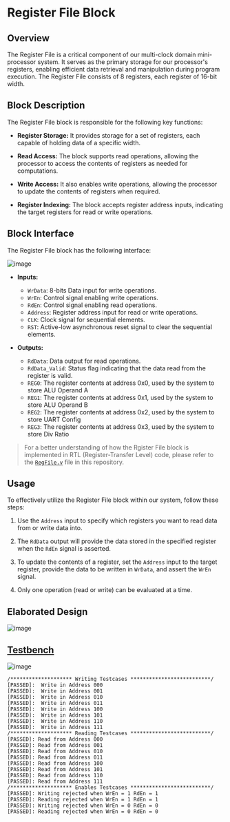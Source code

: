 # Register File Block

## Overview
The Register File is a critical component of our multi-clock domain mini-processor system. It serves as the primary storage for our processor's registers, enabling efficient data retrieval and manipulation during program execution. 
The Register File consists of 8 registers, each register of 16-bit width.


## Block Description
The Register File block is responsible for the following key functions:

- **Register Storage:** It provides storage for a set of registers, each capable of holding data of a specific width.

- **Read Access:** The block supports read operations, allowing the processor to access the contents of registers as needed for computations.

- **Write Access:** It also enables write operations, allowing the processor to update the contents of registers when required.

- **Register Indexing:** The block accepts register address inputs, indicating the target registers for read or write operations.

## Block Interface
The Register File block has the following interface:

![image](https://github.com/AhmedAmrAbdellatif1/Multi-Clock-Domain-System/assets/140100601/6eaceccb-6479-44e3-a62a-c417cd7c46ff)

- **Inputs:**
  - `WrData`: 8-bits Data input for write operations.
  - `WrEn`: Control signal enabling write operations.
  - `RdEn`: Control signal enabling read operations.
  - `Address`: Register address input for read or write operations.
  - `CLK`: Clock signal for sequential elements.
  - `RST`: Active-low asynchronous reset signal to clear the sequential elements.

- **Outputs:**
  - `RdData`: Data output for read operations.
  - `RdData_Valid`: Status flag indicating that the data read from the register is valid.
  - `REG0`: The register contents at address 0x0, used by the system to store ALU Operand A
  - `REG1`: The register contents at address 0x1, used by the system to store ALU Operand B
  - `REG2`: The register contents at address 0x2, used by the system to store UART Config
  - `REG3`: The register contents at address 0x3, used by the system to store Div Ratio

> For a better understanding of how the Rgister File block is implemented in RTL (Register-Transfer Level) code, please refer to the [`RegFile.v`](./RegFile.v) file in this repository.


## Usage
To effectively utilize the Register File block within our system, follow these steps:

1. Use the `Address` input to specify which registers you want to read data from or write data into.

2. The `RdData` output will provide the data stored in the specified register when the `RdEn` signal is asserted.

3. To update the contents of a register, set the `Address` input to the target register, provide the data to be written in `WrData`, and assert the `WrEn` signal.

4. Only one operation (read or write) can be evaluated at a time.

## Elaborated Design

![image](https://github.com/AhmedAmrAbdellatif1/Multi-Clock-Domain-System/assets/140100601/5fc04b56-df8f-46d0-8ee3-ed82ba8c4ff3)

## [Testbench](./RegFile_tb.v)

![image](https://github.com/AhmedAmrAbdellatif1/Multi-Clock-Domain-System/assets/140100601/da78748f-1381-44da-b3cf-c388d6be6760)

```
/******************** Writing Testcases **************************/
[PASSED]:  Write in Address 000
[PASSED]:  Write in Address 001
[PASSED]:  Write in Address 010
[PASSED]:  Write in Address 011
[PASSED]:  Write in Address 100
[PASSED]:  Write in Address 101
[PASSED]:  Write in Address 110
[PASSED]:  Write in Address 111
/******************** Reading Testcases **************************/
[PASSED]: Read from Address 000
[PASSED]: Read from Address 001
[PASSED]: Read from Address 010
[PASSED]: Read from Address 011
[PASSED]: Read from Address 100
[PASSED]: Read from Address 101
[PASSED]: Read from Address 110
[PASSED]: Read from Address 111
/******************** Enables Testcases **************************/
[PASSED]: Writing rejected when WrEn = 1 RdEn = 1
[PASSED]: Reading rejected when WrEn = 1 RdEn = 1
[PASSED]: Writing rejected when WrEn = 0 RdEn = 0
[PASSED]: Reading rejected when WrEn = 0 RdEn = 0
```


